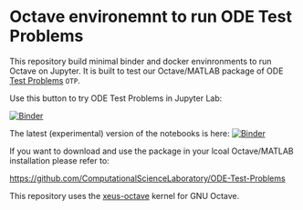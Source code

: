 # Octave environemnt to run ODE Test Problems 

This repository build minimal binder and docker envinronments to run Octave on Jupyter. It is built to test our Octave/MATLAB package of ODE [Test Problems](https://github.com/ComputationalScienceLaboratory/ODE-Test-Problems) `OTP`. 

Use this button to try ODE Test Problems in Jupyter Lab: 

[![Binder](https://mybinder.org/badge_logo.svg)](https://mybinder.org/v2/gh/elswit/xeus-octave-fork.git/main?urlpath=git-pull%3Frepo%3Dhttps%253A%252F%252Fgithub.com%252FComputationalScienceLaboratory%252FODE-Test-Problems%26urlpath%3Dlab%252Ftree%252FODE-Test-Problems%252Fnotebooks%252Fquick-start.ipynb)

The latest (experimental) version of the notebooks is here:
[![Binder](https://mybinder.org/badge_logo.svg)](https://mybinder.org/v2/gh/elswit/xeus-octave-fork/main?urlpath=git-pull%3Frepo%3Dhttps%253A%252F%252Fgithub.com%252FComputationalScienceLaboratory%252FODE-Test-Problems%26urlpath%3Dlab%252Ftree%252FODE-Test-Problems%252Fnotebooks%252Fquick-start.ipynb%26branch%3Dnotebooks)



If you want to download and use the package in your lcoal Octave/MATLAB installation please refer to:

https://github.com/ComputationalScienceLaboratory/ODE-Test-Problems

This repository uses the [xeus-octave](https://github.com/jupyter-xeus/xeus-octave) kernel for GNU Octave.


